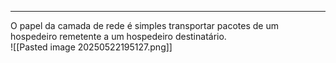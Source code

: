 
---

O papel da camada de rede é  simples transportar pacotes de um hospedeiro remetente a um hospedeiro destinatário.  
![[Pasted image 20250522195127.png]]
